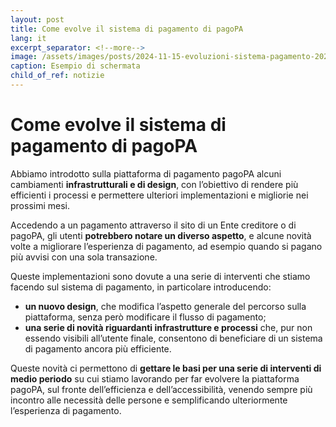 ```yaml
---
layout: post
title: Come evolve il sistema di pagamento di pagoPA
lang: it
excerpt_separator: <!--more-->
image: /assets/images/posts/2024-11-15-evoluzioni-sistema-pagamento-20241115-091236.png
caption: Esempio di schermata
child_of_ref: notizie
---
```


# Come evolve il sistema di pagamento di pagoPA
Abbiamo introdotto sulla piattaforma di pagamento pagoPA alcuni cambiamenti **infrastrutturali e di design**, con l’obiettivo di rendere più efficienti i processi e permettere ulteriori implementazioni e migliorie nei prossimi mesi. 

Accedendo a un pagamento attraverso il sito di un Ente creditore o di pagoPA, gli utenti **potrebbero notare un diverso aspetto**, e alcune novità volte a migliorare l’esperienza di pagamento, ad esempio quando si pagano più avvisi con una sola transazione.

Queste implementazioni sono dovute a una serie di interventi che stiamo facendo sul sistema di pagamento, in particolare introducendo:

- **un nuovo design**, che modifica l’aspetto generale del percorso sulla piattaforma, senza però modificare il flusso di pagamento;
- **una serie di novità riguardanti infrastrutture e processi** che, pur non essendo visibili all’utente finale, consentono di beneficiare di un sistema di pagamento ancora più efficiente.

Queste novità ci permettono di **gettare le basi per una serie di interventi di medio periodo** su cui stiamo lavorando per far evolvere la piattaforma pagoPA, sul fronte dell’efficienza e dell’accessibilità, venendo sempre più incontro alle necessità delle persone e semplificando ulteriormente l’esperienza di pagamento. 